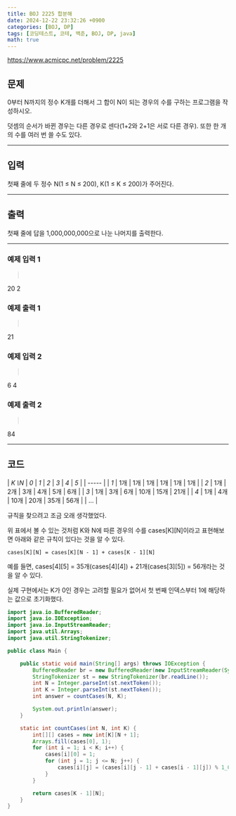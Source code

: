 ```yaml
---
title: BOJ 2225 합분해
date: 2024-12-22 23:32:26 +0900
categories: [BOJ, DP]
tags: [코딩테스트, 코테, 백준, BOJ, DP, java]
math: true
---
```


<https://www.acmicpc.net/problem/2225>

## 문제
0부터 N까지의 정수 K개를 더해서 그 합이 N이 되는 경우의 수를 구하는 프로그램을 작성하시오.

덧셈의 순서가 바뀐 경우는 다른 경우로 센다(1+2와 2+1은 서로 다른 경우). 또한 한 개의 수를 여러 번 쓸 수도 있다.

---
## 입력
첫째 줄에 두 정수 N(1 ≤ N ≤ 200), K(1 ≤ K ≤ 200)가 주어진다.

---
## 출력
첫째 줄에 답을 1,000,000,000으로 나눈 나머지를 출력한다.

---
### 예제 입력 1
> <pre>
20 2
> </pre>

### 예제 출력 1
> <pre>
21
> </pre>

### 예제 입력 2
> <pre>
6 4
> </pre>

### 예제 출력 2
> <pre>
84
> </pre>

---
## 코드

| *K∖N* | *0* | *1* | *2*  | *3*  | *4*  | *5*  |
| ----- |
| *1*   | 1개 | 1개 | 1개  | 1개  | 1개  | 1개  |
| *2*   | 1개 | 2개 | 3개  | 4개  | 5개  | 6개  |
| *3*   | 1개 | 3개 | 6개  | 10개 | 15개 | 21개 |
| *4*   | 1개 | 4개 | 10개 | 20개 | 35개 | 56개 |
| ...   |

규칙을 찾으려고 조금 오래 생각했었다.

위 표에서 볼 수 있는 것처럼 K와 N에 따른 경우의 수를 cases[K][N]이라고 표현해보면 아래와 같은 규칙이 있다는 것을 알 수 있다.

`cases[K][N] = cases[K][N - 1] + cases[K - 1][N]`

예를 들면, cases[4][5] = 35개(cases[4][4]) + 21개(cases[3][5]) = 56개라는 것을 알 수 있다.

실제 구현에서는 K가 0인 경우는 고려할 필요가 없어서 첫 번째 인덱스부터 1에 해당하는 값으로 초기화했다.

```java
import java.io.BufferedReader;
import java.io.IOException;
import java.io.InputStreamReader;
import java.util.Arrays;
import java.util.StringTokenizer;

public class Main {

    public static void main(String[] args) throws IOException {
        BufferedReader br = new BufferedReader(new InputStreamReader(System.in));
        StringTokenizer st = new StringTokenizer(br.readLine());
        int N = Integer.parseInt(st.nextToken());
        int K = Integer.parseInt(st.nextToken());
        int answer = countCases(N, K);

        System.out.println(answer);
    }

    static int countCases(int N, int K) {
        int[][] cases = new int[K][N + 1];
        Arrays.fill(cases[0], 1);
        for (int i = 1; i < K; i++) {
            cases[i][0] = 1;
            for (int j = 1; j <= N; j++) {
                cases[i][j] = (cases[i][j - 1] + cases[i - 1][j]) % 1_000_000_000;
            }
        }

        return cases[K - 1][N];
    }
}
```
